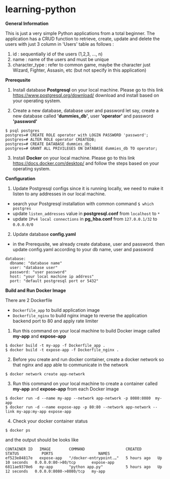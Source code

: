# learning-python

**General Information**

This is just a very simple Python applications from a total beginner.
The application has a CRUD function to retrieve, create, update and delete the users with just 3 column in 'Users' table as follows :
1. id   : sequentially id of the users (1,2,3, ..., n)
2. name : name of the users and must be unique
3. character_type : refer to common game, maybe the character just Wizard, Fighter, Assasin, etc (but not specify in this application)

**Prerequsite**

1. Install database **Postgresql** on your local machine.
Please go to this link https://www.postgresql.org/download/ download and install based on your operating system.

2. Create a new database, database user and password
let say, create a new database called **'dummies_db'**, user **'operator'** and password **'password'**
```
$ psql postgres
postgres=# CREATE ROLE operator with LOGIN PASSWORD 'password';
postgres=# ALTER ROLE operator CREATEDB;
postgres=# CREATE DATABASE dummies_db;
postgres=# GRANT ALL PRIVILEGES ON DATABASE dummies_db TO operator;
```

3. Install **Docker** on your local machine.
Please go to this link https://docs.docker.com/desktop/ and follow the steps based on your operating system.

**Configuration**

1. Update Postgresql configs since it is running locally, we need to make it listen to any addresses in our local machine.
- search your Postgresql installation with common command ```$ which postgres```
- update ```listen_addresses``` value in **postgresql.conf** from ```localhost``` to ```*```
- update ```IPv4 local connections``` in **pg_hba.conf** from ```127.0.0.1/32``` to ```0.0.0.0/0```

2. Update database **config.yaml**
- in the Prerequsite, we already create database, user and password. then update config.yaml according to your db name, user and password
```
database:
  dbname: "database name"
  user: "database user"
  password: "user password"
  host: "your local machine ip address"
  port: "default postgresql port or 5432"
```

**Build and Run Docker Image**

There are 2 Dockerfile
- ```Dockerfile_app``` to build application image
- ```Dockerfile_nginx``` to build nginx image to reverse the application backend port to 80 and apply rate limiter

1. Run this command on your local machine to build Docker image called **my-app** and **expose-app**

```
$ docker build -t my-app -f Dockerfile_app .
$ docker build -t expose-app -f Dockerfile_nginx .
```

2. Before you create and run docker container, create a docker network so that nginx and app able to communicate in the network
```
$ docker network create app-network
```

3. Run this command on your local machine to create a container called **my-app** and **expose-app** from each Docker image
```
$ docker run -d --name my-app --network app-network -p 8080:8080  my-app
$ docker run -d --name expose-app -p 80:80 --network app-network --link my-app:my-app expose-app
```

4. Check your docker container status
```
$ docker ps
```
and the output should be looks like
```
CONTAINER ID   IMAGE        COMMAND                  CREATED       STATUS          PORTS                    NAMES
ef523e84817e   expose-app   "/docker-entrypoint.…"   5 hours ago   Up 10 seconds   0.0.0.0:80->80/tcp       expose-app
6811ae9370e6   my-app       "python app.py"          5 hours ago   Up 12 seconds   0.0.0.0:8080->8080/tcp   my-app
```
